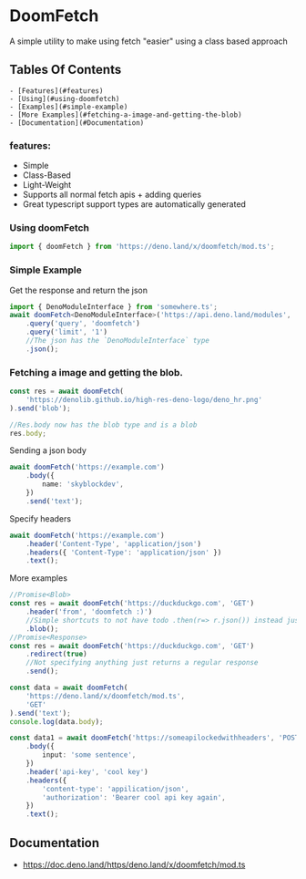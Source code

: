 # DoomFetch

A simple utility to make using fetch "easier" using a class based approach

## Tables Of Contents

    - [Features](#features)
    - [Using](#using-doomfetch)
    - [Examples](#simple-example)
    - [More Examples](#fetching-a-image-and-getting-the-blob)
    - [Documentation](#Documentation)

### features:

- Simple
- Class-Based
- Light-Weight
- Supports all normal fetch apis + adding queries
- Great typescript support types are automatically generated

### Using doomFetch

```ts
import { doomFetch } from 'https://deno.land/x/doomfetch/mod.ts';
```

### Simple Example

Get the response and return the json

```ts
import { DenoModuleInterface } from 'somewhere.ts';
await doomFetch<DenoModuleInterface>('https://api.deno.land/modules', 'GET')
	.query('query', 'doomfetch')
	.query('limit', '1')
	//The json has the `DenoModuleInterface` type
	.json();
```

### Fetching a image and getting the blob.

```ts
const res = await doomFetch(
	'https://denolib.github.io/high-res-deno-logo/deno_hr.png'
).send('blob');

//Res.body now has the blob type and is a blob
res.body;
```

Sending a json body

```ts
await doomFetch('https://example.com')
	.body({
		name: 'skyblockdev',
	})
	.send('text');
```

Specify headers

```ts
await doomFetch('https://example.com')
	.header('Content-Type', 'application/json')
	.headers({ 'Content-Type': 'application/json' })
	.text();
```

More examples

```ts
//Promise<Blob>
const res = await doomFetch('https://duckduckgo.com', 'GET')
	.header('from', 'doomfetch :)')
	//Simple shortcuts to not have todo .then(r=> r.json()) instead just use .json() or .Blob() or any of those methods
	.blob();
//Promise<Response>
const res = await doomFetch('https://duckduckgo.com', 'GET')
	.redirect(true)
	//Not specifying anything just returns a regular response
	.send();
```

```ts
const data = await doomFetch(
	'https://deno.land/x/doomfetch/mod.ts',
	'GET'
).send('text');
console.log(data.body);

const data1 = await doomFetch('https://someapilockedwithheaders', 'POST')
	.body({
		input: 'some sentence',
	})
	.header('api-key', 'cool key')
	.headers({
		'content-type': 'appilication/json',
		'authorization': 'Bearer cool api key again',
	})
	.text();
```

## Documentation

- https://doc.deno.land/https/deno.land/x/doomfetch/mod.ts
